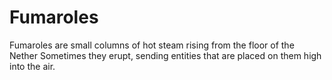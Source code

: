 # Fumaroles

Fumaroles are small columns of hot steam rising from the floor of the Nether  Sometimes they erupt, sending entities that are placed on them high into the air.